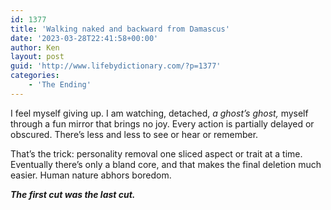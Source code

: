 ```yaml
---
id: 1377
title: 'Walking naked and backward from Damascus'
date: '2023-03-28T22:41:58+00:00'
author: Ken
layout: post
guid: 'http://www.lifebydictionary.com/?p=1377'
categories:
    - 'The Ending'
---
```


I feel myself giving up. I am watching, detached, *a ghost’s ghost,* myself through a fun mirror that brings no joy. Every action is partially delayed or obscured. There’s less and less to see or hear or remember.

That’s the trick: personality removal one sliced aspect or trait at a time. Eventually there’s only a bland core, and that makes the final deletion much easier. Human nature abhors boredom.

***The first cut was the last cut.***
